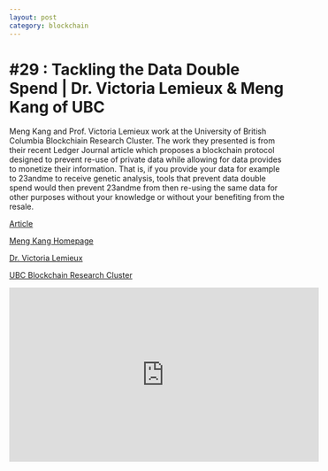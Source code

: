 ```yaml
---
layout: post
category: blockchain 
---
```


# #29 : Tackling the Data Double Spend | Dr. Victoria Lemieux & Meng Kang of UBC 

Meng Kang and Prof. Victoria Lemieux work at the University of British Columbia Blockchiain Research Cluster. The work they presented is from their recent Ledger Journal article which proposes a blockchain protocol designed to prevent re-use of private data while allowing for data provides to monetize their information. That is, if you provide your data for example to 23andme to receive genetic analysis, tools that prevent data double spend would then prevent 23andme from then re-using the same data for other purposes without your knowledge or without your benefiting from the resale. 

[Article](https://www.ledgerjournal.org/ojs/ledger/article/view/239)

[Meng Kang Homepage](https://blockchain.ubc.ca/people/meng-kang)

[Dr. Victoria Lemieux](https://blockchain.ubc.ca/people/victoria-lemieux)

[UBC Blockchain Research Cluster](https://blockchain.ubc.ca/)

<iframe width="560" height="315" src="https://www.youtube.com/embed/_-yQF5NZptg" title="YouTube video player" frameborder="0" allow="accelerometer; autoplay; clipboard-write; encrypted-media; gyroscope; picture-in-picture" allowfullscreen></iframe>
